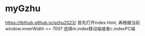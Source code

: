 # myGzhu
https://tbthub.github.io/gzhu2023/
首先打开index.html,
再根据当前window.innerWidth >= 700?
选择m.index移动端或者c.indexPC端
